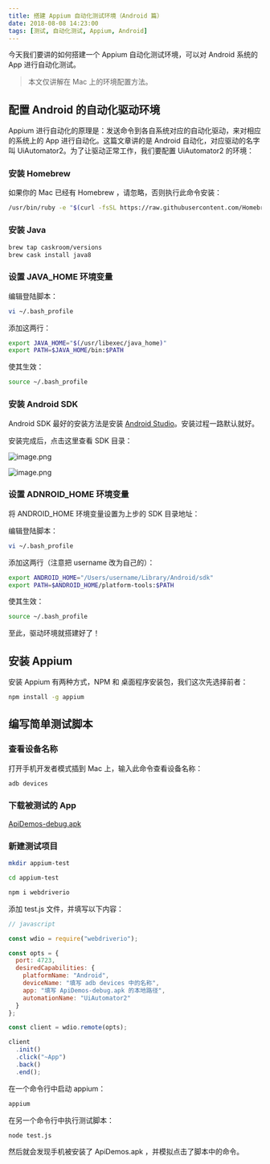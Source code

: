 ```yaml
---
title: 搭建 Appium 自动化测试环境（Android 篇）
date: 2018-08-08 14:23:00
tags: [测试, 自动化测试, Appium, Android]
---
```


今天我们要讲的如何搭建一个 Appium 自动化测试环境，可以对 Android 系统的 App 进行自动化测试。

> 本文仅讲解在 Mac 上的环境配置方法。

<!--more-->

## 配置 Android 的自动化驱动环境

Appium 进行自动化的原理是：发送命令到各自系统对应的自动化驱动，来对相应的系统上的 App 进行自动化。这篇文章讲的是 Android 自动化，对应驱动的名字叫 UiAutomator2。为了让驱动正常工作，我们要配置 UiAutomator2 的环境：

### 安装 Homebrew

如果你的 Mac 已经有 Homebrew ，请忽略，否则执行此命令安装：

```sh
/usr/bin/ruby -e "$(curl -fsSL https://raw.githubusercontent.com/Homebrew/install/master/install)"
```

### 安装 Java

```sh
brew tap caskroom/versions
brew cask install java8
```

### 设置 JAVA_HOME 环境变量

编辑登陆脚本：

```sh
vi ~/.bash_profile
```

添加这两行：

```sh
export JAVA_HOME="$(/usr/libexec/java_home)"
export PATH=$JAVA_HOME/bin:$PATH
```

使其生效：

```sh
source ~/.bash_profile
```

### 安装 Android SDK

Android SDK 最好的安装方法是安装 [Android Studio](https://developer.android.com/studio/index.html)。安装过程一路默认就好。

安装完成后，点击这里查看 SDK 目录：

![image.png](http://ata2-img.cn-hangzhou.img-pub.aliyun-inc.com/560667f7c3c2da24c502e5c9555367ac.png)


![image.png](http://ata2-img.cn-hangzhou.img-pub.aliyun-inc.com/8191aafc8e1052d83d9dbad2315b4486.png)

### 设置 ADNROID_HOME 环境变量

将 ANDROID_HOME 环境变量设置为上步的 SDK 目录地址：

编辑登陆脚本：

```sh
vi ~/.bash_profile
```

添加这两行（注意把 username 改为自己的）：

```sh
export ANDROID_HOME="/Users/username/Library/Android/sdk"
export PATH=$ANDROID_HOME/platform-tools:$PATH
```

使其生效：

```sh
source ~/.bash_profile
```

至此，驱动环境就搭建好了！

## 安装 Appium 

安装 Appium 有两种方式，NPM 和 桌面程序安装包，我们这次先选择前者：

```sh
npm install -g appium
```

## 编写简单测试脚本

### 查看设备名称

打开手机开发者模式插到 Mac 上，输入此命令查看设备名称：

```sh
adb devices
```

### 下载被测试的 App

[ApiDemos-debug.apk](https://github.com/appium/appium/raw/master/sample-code/apps/ApiDemos-debug.apk)

### 新建测试项目

```sh
mkdir appium-test

cd appium-test

npm i webdriverio
```

添加 test.js 文件，并填写以下内容：

```js
// javascript

const wdio = require("webdriverio");

const opts = {
  port: 4723,
  desiredCapabilities: {
    platformName: "Android",
    deviceName: "填写 adb devices 中的名称",
    app: "填写 ApiDemos-debug.apk 的本地路径",
    automationName: "UiAutomator2"
  }
};

const client = wdio.remote(opts);

client
  .init()
  .click("~App")
  .back()
  .end();
```

在一个命令行中启动 appium：

```sh
appium
```

在另一个命令行中执行测试脚本：

```sh
node test.js
```

然后就会发现手机被安装了 ApiDemos.apk ，并模拟点击了脚本中的命令。





